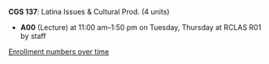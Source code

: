 **CGS 137**: Latina Issues & Cultural Prod. (4 units)

- **A00** (Lecture) at 11:00 am–1:50 pm on Tuesday, Thursday at RCLAS R01 by staff

[Enrollment numbers over time](./CGS137.tsv)
